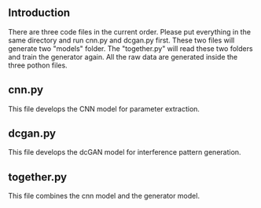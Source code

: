## Introduction
There are three code files in the current order. Please put everything in the same directory and run cnn.py and dcgan.py first. These two files will generate two "models" folder. The "together.py" will read these two folders and train the generator again.
All the raw data are generated inside the three pothon files.
## cnn.py
This file develops the CNN model for parameter extraction.
## dcgan.py
This file develops the dcGAN model for interference pattern generation.
## together.py
This file combines the cnn model and the generator model.
